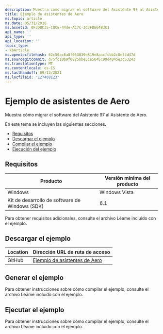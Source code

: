 ```yaml
---
description: Muestra cómo migrar el software del Asistente 97 al Asistente de Aero.
title: Ejemplo de asistentes de Aero
ms.topic: article
ms.date: 05/31/2018
ms.assetid: 0F3D8C35-C8CE-44de-AC7C-3C3FDE64B3C1
api_name: ''
api_type: ''
api_location: ''
topic_type:
- kbArticle
ms.openlocfilehash: 62c50ac6a8f053039e819e8aacfcbb2c8ef4d47d
ms.sourcegitcommit: d75fc10b9f0825bbe5ce5045c90d4045e3c53243
ms.translationtype: MT
ms.contentlocale: es-ES
ms.lasthandoff: 09/13/2021
ms.locfileid: "127468123"
---
```

# <a name="aero-wizards-sample"></a>Ejemplo de asistentes de Aero

Muestra cómo migrar el software del Asistente 97 al Asistente de Aero.

En este tema se incluyen las siguientes secciones.

-   [Requisitos](#requirements)
-   [Descargar el ejemplo](#downloading-the-sample)
-   [Compilar el ejemplo](#building-the-sample)
-   [Ejecución del ejemplo](#running-the-sample)

## <a name="requirements"></a>Requisitos



| Producto                                | Versión mínima del producto |
|----------------------------------------|-------------------------|
| Windows                                | Windows Vista           |
| Kit de desarrollo de software de Windows (SDK) | 6.1                     |



 

Para obtener requisitos adicionales, consulte el archivo Léame incluido con el ejemplo.

## <a name="downloading-the-sample"></a>Descargar el ejemplo

| Location      | Dirección URL de ruta de acceso                                                                  |
|---------------|---------------------------------------------------------------------------|
| GitHub | [Ejemplo de asistentes de Aero](https://github.com/microsoft/Windows-classic-samples/tree/master/Samples/Win7Samples/winui/shell/appplatform/aerowizards/migratingtoaerowizardssdksample) |

## <a name="building-the-sample"></a>Generar el ejemplo

Para obtener instrucciones sobre cómo compilar el ejemplo, consulte el archivo Léame incluido con el ejemplo.

## <a name="running-the-sample"></a>Ejecutar el ejemplo

Para obtener instrucciones sobre cómo compilar el ejemplo, consulte el archivo Léame incluido con el ejemplo.

 

 



